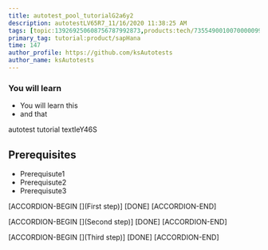 ```yaml
---
title: autotest_pool_tutorialG2a6y2
description: autotestLV65R7_11/16/2020 11:38:25 AM
tags: [topic:139269250608756787992873,products:tech/73554900100700000996,tutorial:experience/advanced]
primary_tag: tutorial:product/sapHana
time: 147
author_profile: https://github.com/ksAutotests
author_name: ksAutotests
---
```

### You will learn
- You will learn this
- and that

autotest tutorial textIeY46S

## Prerequisites
- Prerequisute1
- Prerequisute2
- Prerequisute3

[ACCORDION-BEGIN [](First step)]
[DONE]
[ACCORDION-END]

[ACCORDION-BEGIN [](Second step)]
[DONE]
[ACCORDION-END]

[ACCORDION-BEGIN [](Third step)]
[DONE]
[ACCORDION-END]

